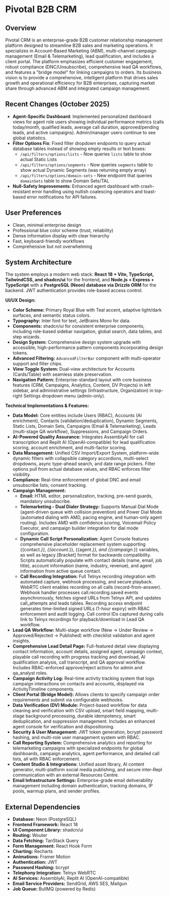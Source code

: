 # Pivotal B2B CRM

## Overview
Pivotal CRM is an enterprise-grade B2B customer relationship management platform designed to streamline B2B sales and marketing operations. It specializes in Account-Based Marketing (ABM), multi-channel campaign management (Email & Telemarketing), lead qualification, and includes a client portal. The platform emphasizes efficient customer engagement, robust compliance (DNC/Unsubscribe), comprehensive lead QA workflows, and features a "bridge model" for linking campaigns to orders. Its business vision is to provide a comprehensive, intelligent platform that drives sales growth and operational efficiency for B2B enterprises, capturing market share through advanced ABM and integrated campaign management.

## Recent Changes (October 2025)
- **Agent-Specific Dashboard**: Implemented personalized dashboard views for agent role users showing individual performance metrics (calls today/month, qualified leads, average call duration, approved/pending leads, and active campaigns). Admin/manager users continue to see global statistics.
- **Filter Options Fix**: Fixed filter dropdown endpoints to query actual database tables instead of showing empty results or text boxes:
  - `/api/filters/options/lists` - Now queries `lists` table to show actual Static Lists
  - `/api/filters/options/segments` - Now queries `segments` table to show actual Dynamic Segments (was returning empty array)
  - `/api/filters/options/domain-sets` - New endpoint that queries `domainSets` table to show Domain Sets/TAL
- **Null-Safety Improvements**: Enhanced agent dashboard with crash-resistant error handling using nullish coalescing operators and toast-based error notifications for API failures.

## User Preferences
- Clean, minimal enterprise design
- Professional blue color scheme (trust, reliability)
- Dense information display with clear hierarchy
- Fast, keyboard-friendly workflows
- Comprehensive but not overwhelming

## System Architecture
The system employs a modern web stack: **React 18 + Vite, TypeScript, TailwindCSS, and shadcn/ui** for the frontend, and **Node.js + Express + TypeScript** with a **PostgreSQL (Neon) database via Drizzle ORM** for the backend. JWT authentication provides role-based access control.

**UI/UX Design:**
- **Color Scheme:** Primary Royal Blue with Teal accent, adaptive light/dark surfaces, and semantic status colors.
- **Typography:** Inter font for text, JetBrains Mono for data.
- **Components:** shadcn/ui for consistent enterprise components, including role-based sidebar navigation, global search, data tables, and step wizards.
- **Design System:** Comprehensive design system upgrade with accessible, high-performance pattern components incorporating design tokens.
- **Advanced Filtering:** `AdvancedFilterBar` component with multi-operator support and filter chips.
- **View Toggle System:** Dual-view architecture for Accounts (Cards/Table) with seamless state preservation.
- **Navigation Pattern:** Enterprise-standard layout with core business features (CRM, Campaigns, Analytics, Content, DV Projects) in left sidebar, and administrative settings (Infrastructure, Organization) in top-right Settings dropdown menu (admin-only).

**Technical Implementations & Features:**
- **Data Model:** Core entities include Users (RBAC), Accounts (AI enrichment), Contacts (validation/deduplication), Dynamic Segments, Static Lists, Domain Sets, Campaigns (Email & Telemarketing), Leads (multi-stage QA workflow), Suppressions, and Campaign Orders.
- **AI-Powered Quality Assurance:** Integrates AssemblyAI for call transcription and Replit AI (OpenAI-compatible) for lead qualification scoring, account enrichment, and multi-factor scoring.
- **Data Management:** Unified CSV Import/Export System, platform-wide dynamic filters with collapsible category accordions, multi-select dropdowns, async type-ahead search, and date range pickers. Filter options pull from actual database values, and RBAC enforces filter visibility.
- **Compliance:** Real-time enforcement of global DNC and email unsubscribe lists; consent tracking.
- **Campaign Management:**
    - **Email:** HTML editor, personalization, tracking, pre-send guards, mandatory unsubscribe.
    - **Telemarketing - Dual Dialer Strategy:** Supports Manual Dial Mode (agent-driven queue with collision prevention) and Power Dial Mode (automated dialing with AMD, pacing engine, and human-only agent routing). Includes AMD with confidence scoring, Voicemail Policy Executor, and campaign builder integration for dial mode configuration.
    - **Dynamic Call Script Personalization:** Agent Console features comprehensive placeholder replacement system supporting {{contact.*}}, {{account.*}}, {{agent.*}}, and {{campaign.*}} variables, as well as legacy [Bracket] format for backwards compatibility. Scripts automatically populate with contact details (name, email, job title), account information (name, industry, revenue), and agent information from active queue contact.
    - **Call Recording Integration:** Full Telnyx recording integration with automated capture, webhook processing, and secure playback. WebRTC client enables recording on all calls (record-from-answer). Webhook handler processes call.recording.saved events asynchronously, fetches signed URLs from Telnyx API, and updates call_attempts and leads tables. Recording access endpoint generates time-limited signed URLs (1-hour expiry) with RBAC enforcement and audit logging. Call control IDs captured during calls link to Telnyx recordings for playback/download in Lead QA workflow.
- **Lead QA Workflow:** Multi-stage workflow (New → Under Review → Approved/Rejected → Published) with checklist validation and agent insights.
- **Comprehensive Lead Detail Page:** Full-featured detail view displaying contact information, account details, assigned agent, campaign context, playable call recording with progress tracking and download, AI qualification analysis, call transcript, and QA approval workflow. Includes RBAC-enforced approve/reject actions for admin and qa_analyst roles.
- **Campaign Activity Log:** Real-time activity tracking system that logs campaign interactions on contacts and accounts, displayed via ActivityTimeline components.
- **Client Portal (Bridge Model):** Allows clients to specify campaign order requirements and submit via configurable webhooks.
- **Data Verification (DV) Module:** Project-based workflow for data cleaning and verification with CSV upload, smart field mapping, multi-stage background processing, durable idempotency, smart deduplication, and suppression management. Includes an enhanced agent console for verification and dispositioning.
- **Security & User Management:** JWT token generation, bcrypt password hashing, and multi-role user management system with RBAC.
- **Call Reporting System:** Comprehensive analytics and reporting for telemarketing campaigns with specialized endpoints for global dashboards, campaign analytics, agent performance, and detailed call lists, all with RBAC enforcement.
- **Content Studio & Integrations:** Unified asset library, AI content generator, multi-platform social media publishing, and secure inter-Repl communication with an external Resources Centre.
- **Email Infrastructure Settings:** Enterprise-grade email deliverability management including domain authentication, tracking domains, IP pools, warmup plans, and sender profiles.

## External Dependencies
- **Database:** Neon (PostgreSQL)
- **Frontend Framework:** React 18
- **UI Component Library:** shadcn/ui
- **Routing:** Wouter
- **Data Fetching:** TanStack Query
- **Form Management:** React Hook Form
- **Charting:** Recharts
- **Animations:** Framer Motion
- **Authentication:** JWT
- **Password Hashing:** bcrypt
- **Telephony Integration:** Telnyx WebRTC
- **AI Services:** AssemblyAI, Replit AI (OpenAI-compatible)
- **Email Service Providers:** SendGrid, AWS SES, Mailgun
- **Job Queue:** BullMQ (powered by Redis)